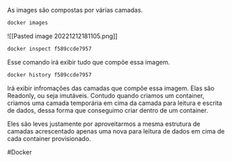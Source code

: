 
As images são compostas por várias camadas. 

```bash
docker images
```

![[Pasted image 20221212181105.png]]

```bash
docker inspect f589ccde7957
```

Esse comando irá exibir tudo que compõe essa imagem. 

```bash
docker history f589ccde7957
```

Irá exibir infromações das camadas que compõe essa imagem. Elas são Readonly, ou seja imutáveis. Contudo quando criamos um container, criamos uma camada temporária em cima da camada para leitura e escrita de dados, dessa forma que conseguimo criar dentro de um container.

Eles são leves justamente por aproveitarmos a mesma estrutura de camadas acrescentado apenas uma nova para leitura de dados em cima de cada container provisionado. 

#Docker

